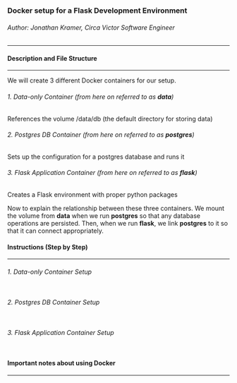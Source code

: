 ### Docker setup for a Flask Development Environment
###### Author: Jonathan Kramer, Circa Victor Software Engineer
--------------------------

#### Description and File Structure
--------------------------

We will create 3 different Docker containers for our setup.

###### 1. Data-only Container (from here on referred to as **data**)
References the volume /data/db (the default directory for storing data)

###### 2. Postgres DB Container (from here on referred to as **postgres**)
Sets up the configuration for a postgres database and runs it

###### 3. Flask Application Container (from here on referred to as **flask**)
Creates a Flask environment with proper python packages

Now to explain the relationship between these three containers. We mount the volume from **data** when we run **postgres** so that any database operations are persisted. Then, when we run **flask**, we link **postgres** to it so that it can connect appropriately.

#### Instructions (Step by Step)
--------------------------

###### 1. Data-only Container Setup

```

```

###### 2. Postgres DB Container Setup


```

```

###### 3. Flask Application Container Setup

```

```


#### Important notes about using Docker
--------------------------


